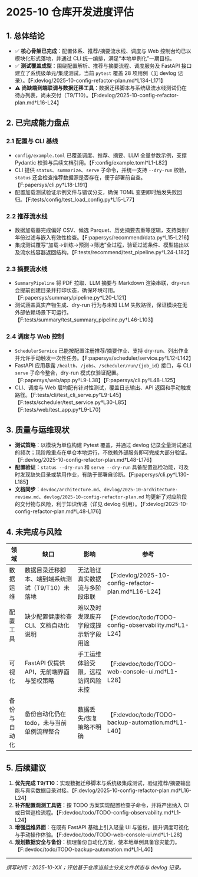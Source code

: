 # 2025-10 仓库开发进度评估

## 1. 总体结论
- ✅ **核心骨架已完成**：配置体系、推荐/摘要流水线、调度与 Web 控制台均已以模块化形式落地，并通过 CLI 统一编排，满足“本地单例化”一期目标。
- ✅ **测试覆盖成型**：围绕配置解析、推荐与摘要流程、调度服务及 FastAPI 接口建立了系统级单元/集成测试，当前 `pytest` 覆盖 28 项用例（见 devlog 记录）。【F:devlog/2025-10-config-refactor-plan.md†L134-L171】
- ⚠️ **尚缺端到端联调与数据迁移工具**：数据迁移脚本与系统级流水线测试仍在待办列表，尚未交付（T9/T10）。【F:devlog/2025-10-config-refactor-plan.md†L16-L24】

## 2. 已完成能力盘点
### 2.1 配置与 CLI 基线
- `config/example.toml` 已覆盖调度、推荐、摘要、LLM 全量参数示例，支撑 Pydantic 校验与后续文档引用。【F:config/example.toml†L1-L82】
- CLI 提供 `status`、`summarize`、`serve` 子命令，并统一支持 `--dry-run` 校验，`status` 还会检查推荐数据源是否存在，便于部署前自查。【F:papersys/cli.py†L18-L191】
- 配置加载测试验证示例文件与错误分支，确保 TOML 变更即时触发失败回归。【F:tests/config/test_load_config.py†L15-L77】

### 2.2 推荐流水线
- 数据加载器完成偏好 CSV、候选 Parquet、历史摘要去重等逻辑，支持类别/年份过滤与嵌入有效性检查。【F:papersys/recommend/data.py†L15-L216】
- 集成测试覆写“加载→训练→预测→筛选”全过程，验证过滤条件、模型输出以及流水线容器返回结构。【F:tests/recommend/test_pipeline.py†L24-L182】

### 2.3 摘要流水线
- `SummaryPipeline` 将 PDF 拉取、LLM 摘要与 Markdown 渲染串联，dry-run 会提前创建目录并打印状态，确保环境可用。【F:papersys/summary/pipeline.py†L20-L121】
- 测试涵盖真实产物生成、dry-run 行为与未知 LLM 失败路径，保证模块在无外部依赖场景下可运行。【F:tests/summary/test_summary_pipeline.py†L46-L103】

### 2.4 调度与 Web 控制
- `SchedulerService` 已能按配置注册推荐/摘要作业、支持 dry-run、列出作业并允许手动触发一次性任务。【F:papersys/scheduler/service.py†L12-L142】
- FastAPI 应用暴露 `/health`、`/jobs`、`/scheduler/run/{job_id}` 接口，与 CLI `serve` 子命令整合，dry-run 模式仅验证配置。【F:papersys/web/app.py†L9-L38】【F:papersys/cli.py†L48-L125】
- CLI、调度与 Web 层均配有针对性测试，覆盖日志输出、API 返回和手动触发路径。【F:tests/cli/test_cli_serve.py†L9-L45】【F:tests/scheduler/test_service.py†L30-L85】【F:tests/web/test_app.py†L9-L70】

## 3. 质量与运维现状
- **测试策略**：以模块为单位构建 Pytest 覆盖，并通过 devlog 记录全量测试通过的频次；现阶段重点在单仓本地运行，不依赖外部服务即可完成大部分验证。【F:devlog/2025-10-config-refactor-plan.md†L48-L176】
- **配置验证**：`status --dry-run` 和 `serve --dry-run` 具备配置巡检功能，可及时发现缺失目录或禁用作业，有助于部署自诊断。【F:papersys/cli.py†L130-L185】
- **文档同步**：`devdoc/architecture.md`、`devlog/2025-10-architecture-review.md`、`devlog/2025-10-config-refactor-plan.md` 均更新了对应阶段的交付物与风险，利于知识传递（详见 devlog 引用）。【F:devlog/2025-10-config-refactor-plan.md†L48-L176】

## 4. 未完成与风险
| 领域 | 缺口 | 影响 | 参考 | 
| ---- | ---- | ---- | ---- |
| 数据运维 | 数据目录迁移脚本、端到端系统测试（T9/T10）未落地 | 无法验证真实数据流与多阶段串联 | 【F:devlog/2025-10-config-refactor-plan.md†L16-L24】 |
| 配置工具 | 缺少配置健康检查 CLI、文档自动化说明 | 难以及时发现废弃字段或提示新字段用途 | 【F:devdoc/todo/TODO-config-observability.md†L1-L24】 |
| 可视化 | FastAPI 仅提供 API，无前端界面与鉴权策略 | 手工运维体验受限，远程访问风险未控 | 【F:devdoc/todo/TODO-web-console-ui.md†L1-L28】 |
| 备份与自动化 | 备份自动化仍在 todo，未与当前单例流程整合 | 数据丢失/恢复策略不明确 | 【F:devdoc/todo/TODO-backup-automation.md†L1-L40】 |

## 5. 后续建议
1. **优先完成 T9/T10**：实现数据迁移脚本与系统级集成测试，验证推荐/摘要输出能与真实数据目录对接。【F:devlog/2025-10-config-refactor-plan.md†L16-L24】
2. **补齐配置观测工具链**：按 TODO 方案实现配置检查子命令，并将产出纳入 CI 或日常巡检流程。【F:devdoc/todo/TODO-config-observability.md†L1-L24】
3. **增强运维界面**：在既有 FastAPI 基础上引入轻量 UI 与鉴权，提升调度可视化与手动操作体验。【F:devdoc/todo/TODO-web-console-ui.md†L1-L28】
4. **规划数据安全与备份**：梳理备份自动化方案，使本地单例具备容灾能力。【F:devdoc/todo/TODO-backup-automation.md†L1-L40】

---
*撰写时间：2025-10-XX；评估基于仓库当前主分支文件状态与 devlog 记录。*
